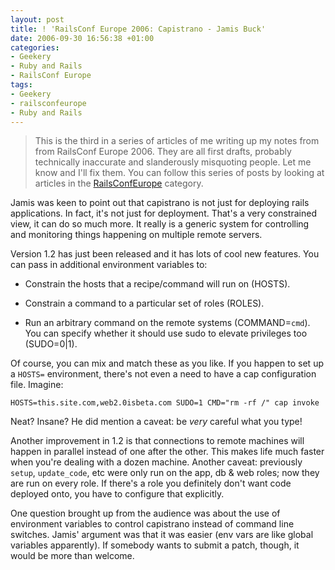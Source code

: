 ```yaml
---
layout: post
title: ! 'RailsConf Europe 2006: Capistrano - Jamis Buck'
date: 2006-09-30 16:56:38 +01:00
categories:
- Geekery
- Ruby and Rails
- RailsConf Europe
tags:
- Geekery
- railsconfeurope
- Ruby and Rails
---
```

> This is the third in a series of articles of me writing up my notes from
> from RailsConf Europe 2006. They are all first drafts, probably
> technically inaccurate and slanderously misquoting people. Let me know
> and I'll fix them.  You can follow this series of posts by looking at
> articles in the [RailsConfEurope](/index.php?s=RailsConf+Europe+2006)
> category.

Jamis was keen to point out that capistrano is not just for deploying rails
applications. In fact, it's not just for deployment. That's a very constrained
view, it can do so much more. It really is a generic system for controlling
and monitoring things happening on multiple remote servers.

Version 1.2 has just been released and it has lots of cool new features. You
can pass in additional environment variables to:

* Constrain the hosts that a recipe/command will run on (HOSTS).

* Constrain a command to a particular set of roles (ROLES).

* Run an arbitrary command on the remote systems (COMMAND=`cmd`). You can
  specify whether it should use sudo to elevate privileges too (SUDO=0|1).

Of course, you can mix and match these as you like. If you happen to set up a
`HOSTS=` environment, there's not even a need to have a cap configuration
file. Imagine:

    HOSTS=this.site.com,web2.0isbeta.com SUDO=1 CMD="rm -rf /" cap invoke

Neat? Insane? He did mention a caveat: be *very* careful what you type!

Another improvement in 1.2 is that connections to remote machines will happen
in parallel instead of one after the other. This makes life much faster when
you're dealing with a dozen machine. Another caveat: previously `setup`,
`update_code`, etc were only run on the app, db & web roles; now they are run
on every role. If there's a role you definitely don't want code deployed onto,
you have to configure that explicitly.

One question brought up from the audience was about the use of environment
variables to control capistrano instead of command line switches. Jamis'
argument was that it was easier (env vars are like global variables
apparently). If somebody wants to submit a patch, though, it would be more
than welcome.

